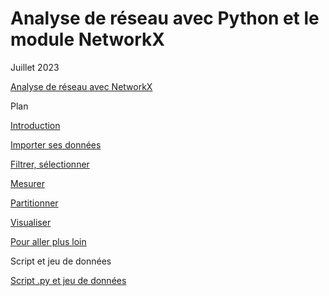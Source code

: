 # Analyse de réseau avec Python et le module NetworkX

Juillet 2023

[Analyse de réseau avec NetworkX](https://beauguitte.github.io/analyse-de-reseau-avec-python/)

Plan

[Introduction](https://beauguitte.github.io/analyse-de-reseau-avec-python/)

[Importer ses données](https://beauguitte.github.io/analyse-de-reseau-avec-python/C1_importer.html)

[Filtrer, sélectionner](https://beauguitte.github.io/analyse-de-reseau-avec-python/C2_filtrer.html)

[Mesurer](https://beauguitte.github.io/analyse-de-reseau-avec-python/C3_mesurer.html)

[Partitionner](https://beauguitte.github.io/analyse-de-reseau-avec-python/C4_partitions.html)

[Visualiser](https://beauguitte.github.io/analyse-de-reseau-avec-python/C6_visualiser.html)

[Pour aller plus loin](https://beauguitte.github.io/analyse-de-reseau-avec-python/conclusion.html)

Script et jeu de données

[Script .py et jeu de données](https://github.com/beauguitte/analyse-de-reseau-avec-python/blob/main/2023_07_networkx.zip)
